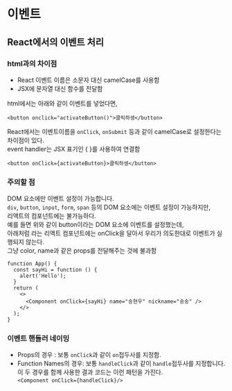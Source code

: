 # 이벤트
## React에서의 이벤트 처리
### html과의 차이점
 - React 이벤트 이름은 소문자 대신 camelCase를 사용함
 - JSX에 문자열 대신 함수를 전달함

html에서는 아래와 같이 이벤트를 넣었다면,
```
<button onclick="activateButton()">클릭하셍</button>
```
React에서는 이벤트이름을 `onClick`, `onSubmit` 등과 같이 camelCase로 설정한다는 차이점이 있다. <br>
event handler는 JSX 표기인 { }를 사용하여 연결함 <br>
```
<button onClick={activateButton}>클릭하셍</button>
```

### 주의할 점
DOM 요소에만 이벤트 설정이 가능합니다. <br>
`div`, `button`, `input`, `form`, `span` 등의 DOM 요소에는 이벤트 설정이 가능하지만, <br>
리액트의 컴포넌트에는 불가능하다. <br>
예를 들면 위와 같이 button이라는 DOM 요소에 이벤트를 설정했는데, <br>
아래처럼 <Component>라는 리액트 컴포넌트에는 onClick을 달아서 우리가 의도한대로 이벤트가 실행되지 않는다. <br>
그냥 color, name과 같은 props를 전달해주는 것에 불과함 <br>
```
function App() {
  const sayHi = function () {
    alert('Hello');
  }
  return (
    <>
      <Component onClick={sayHi} name="송현우" nickname="송송" />
    </>
  );
}
```
  
### 이벤트 핸들러 네이밍
 - Props의 경우 : 보통 `onClick`과 같이 `on`접두사를 지정함.
 - Function Names의 경우: 보통 `handleClick`과 같이 `handle`접두사를 지정합니다. <br>
   이 두 경우를 함께 사용한 결과 코드는 이런 패턴을 가진다. <br>
   `<Component onClick={handleClick}/>` <br>
